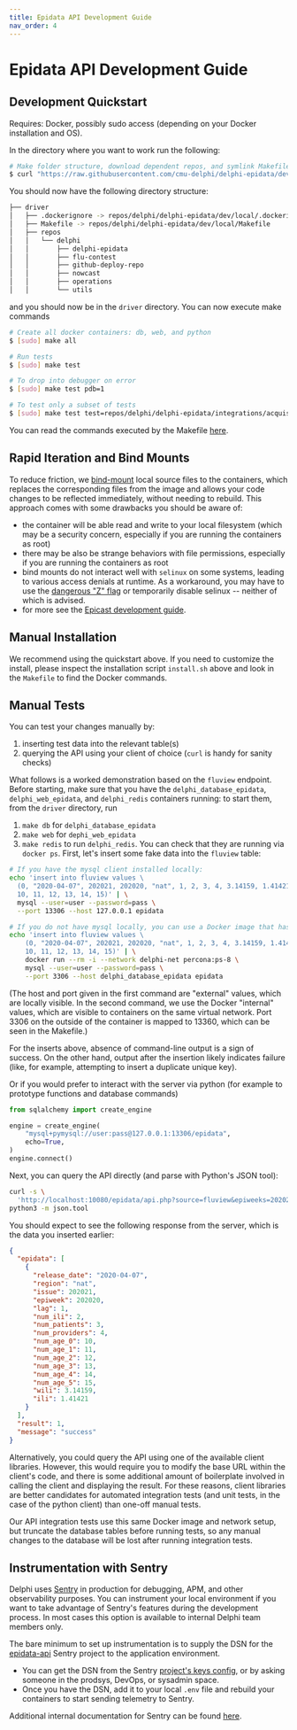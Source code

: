 ```yaml
---
title: Epidata API Development Guide
nav_order: 4
---
```


# Epidata API Development Guide

## Development Quickstart

Requires: Docker, possibly sudo access (depending on your Docker installation and OS).

In the directory where you want to work run the following:

```sh
# Make folder structure, download dependent repos, and symlink Makefile
$ curl "https://raw.githubusercontent.com/cmu-delphi/delphi-epidata/dev/dev/local/install.sh" | bash
```

You should now have the following directory structure:

```sh
├── driver
│   ├── .dockerignore -> repos/delphi/delphi-epidata/dev/local/.dockerignore
│   ├── Makefile -> repos/delphi/delphi-epidata/dev/local/Makefile
│   ├── repos
│   │   └── delphi
│   │       ├── delphi-epidata
│   │       ├── flu-contest
│   │       ├── github-deploy-repo
│   │       ├── nowcast
│   │       ├── operations
│   │       └── utils
```

and you should now be in the `driver` directory.
You can now execute make commands

```sh
# Create all docker containers: db, web, and python
$ [sudo] make all

# Run tests
$ [sudo] make test

# To drop into debugger on error
$ [sudo] make test pdb=1

# To test only a subset of tests
$ [sudo] make test test=repos/delphi/delphi-epidata/integrations/acquisition
```

You can read the commands executed by the Makefile [here](https://github.com/cmu-delphi/delphi-epidata/blob/dev/dev/local/Makefile).

## Rapid Iteration and Bind Mounts

To reduce friction, we
[bind-mount](https://docs.docker.com/storage/bind-mounts/) local source files to
the containers, which replaces the corresponding files from the image and allows
your code changes to be reflected immediately, without needing to rebuild. This
approach comes with some drawbacks you should be aware of:

- the container will be able read and write to your local filesystem (which may
  be a security concern, especially if you are running the containers as root)
- there may be also be strange behaviors with file permissions, especially if
  you are running the containers as root
- bind mounts do not interact well with `selinux` on some systems, leading to
  various access denials at runtime. As a workaround, you may have to use the
  [dangerous "Z"
  flag](https://docs.docker.com/storage/bind-mounts/#configure-the-selinux-label)
  or temporarily disable selinux -- neither of which is advised.
- for more see the [Epicast development
  guide](https://github.com/cmu-delphi/www-epicast/blob/main/docs/epicast_development.md#develop).

## Manual Installation

We recommend using the quickstart above. If you need to customize the install,
please inspect the installation script `install.sh` above and look in the
`Makefile` to find the Docker commands.

## Manual Tests

You can test your changes manually by:

1. inserting test data into the relevant table(s)
2. querying the API using your client of choice (`curl` is handy for sanity
   checks)

What follows is a worked demonstration based on the `fluview` endpoint. Before
starting, make sure that you have the `delphi_database_epidata`,
`delphi_web_epidata`, and `delphi_redis` containers running: to start them, from the `driver` directory, run
1. `make db` for `delphi_database_epidata`
2. `make web` for `dephi_web_epidata`
3. `make redis` to run `delphi_redis`.
You can check that they are running via `docker ps`. 
First, let's insert some fake data into the `fluview` table:


```bash
# If you have the mysql client installed locally:
echo 'insert into fluview values \
  (0, "2020-04-07", 202021, 202020, "nat", 1, 2, 3, 4, 3.14159, 1.41421, \
  10, 11, 12, 13, 14, 15)' | \
  mysql --user=user --password=pass \
  --port 13306 --host 127.0.0.1 epidata

# If you do not have mysql locally, you can use a Docker image that has it:
echo 'insert into fluview values \
    (0, "2020-04-07", 202021, 202020, "nat", 1, 2, 3, 4, 3.14159, 1.41421, \
    10, 11, 12, 13, 14, 15)' | \
    docker run --rm -i --network delphi-net percona:ps-8 \
    mysql --user=user --password=pass \
    --port 3306 --host delphi_database_epidata epidata
```

(The host and port given in the first command are "external" values, which are
locally visible. In the second command, we use the Docker "internal" values,
which are visible to containers on the same virtual network. Port 3306 on the
outside of the container is mapped to 13360, which can be seen in the Makefile.)

For the inserts above, absence of command-line output is a sign of success. On
the other hand, output after the insertion likely indicates failure (like, for
example, attempting to insert a duplicate unique key).

Or if you would prefer to interact with the server via python (for example to
prototype functions and database commands)

```python 
from sqlalchemy import create_engine

engine = create_engine(
    "mysql+pymysql://user:pass@127.0.0.1:13306/epidata",
    echo=True,
)
engine.connect()
```


Next, you can query the API directly (and parse with Python's JSON tool):

```bash
curl -s \
  'http://localhost:10080/epidata/api.php?source=fluview&epiweeks=202020&regions=nat' | \
python3 -m json.tool
```

You should expect to see the following response from the server, which is the
data you inserted earlier:

```json
{
  "epidata": [
    {
      "release_date": "2020-04-07",
      "region": "nat",
      "issue": 202021,
      "epiweek": 202020,
      "lag": 1,
      "num_ili": 2,
      "num_patients": 3,
      "num_providers": 4,
      "num_age_0": 10,
      "num_age_1": 11,
      "num_age_2": 12,
      "num_age_3": 13,
      "num_age_4": 14,
      "num_age_5": 15,
      "wili": 3.14159,
      "ili": 1.41421
    }
  ],
  "result": 1,
  "message": "success"
}
```

Alternatively, you could query the API using one of the available client
libraries. However, this would require you to modify the base URL within the
client's code, and there is some additional amount of boilerplate involved in
calling the client and displaying the result. For these reasons, client
libraries are better candidates for automated integration tests (and unit tests,
in the case of the python client) than one-off manual tests.

Our API integration tests use this same Docker image and network setup, but
truncate the database tables before running tests, so any manual changes to the
database will be lost after running integration tests.

## Instrumentation with Sentry

Delphi uses [Sentry](https://sentry.io/welcome/) in production for debugging, APM, and other observability purposes. You can instrument your local environment if you want to take advantage of Sentry's features during the development process. In most cases this option is available to internal Delphi team members only.

The bare minimum to set up instrumentation is to supply the DSN for the [epidata-api](https://cmu-delphi.sentry.io/projects/epidata-api/?project=4506123377442816) Sentry project to the application environment.

- You can get the DSN from the Sentry [project's keys config](https://cmu-delphi.sentry.io/settings/projects/epidata-api/keys/), or by asking someone in the prodsys, DevOps, or sysadmin space.
- Once you have the DSN, add it to your local `.env` file and rebuild your containers to start sending telemetry to Sentry.

Additional internal documentation for Sentry can be found [here](https://bookstack.delphi.cmu.edu/books/systems-handbook/page/sentry).
